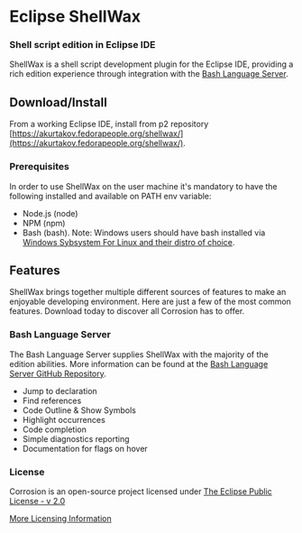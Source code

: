 # Eclipse ShellWax

### Shell script edition in Eclipse IDE

ShellWax is a shell script development plugin for the Eclipse IDE, providing a rich edition experience through integration with the [Bash Language Server](https://github.com/mads-hartmann/bash-language-server).


## Download/Install

From a working Eclipse IDE, install from p2 repository [https://akurtakov.fedorapeople.org/shellwax/](https://akurtakov.fedorapeople.org/shellwax/).

### Prerequisites
In order to use ShellWax on the user machine it's mandatory to have the following installed and available on PATH env variable:
- Node.js (node)
- NPM (npm)
- Bash (bash). Note: Windows users should have bash installed via [Windows Sybsystem For Linux and their distro of choice](https://docs.microsoft.com/en-us/windows/wsl/install-win10).


## Features

ShellWax brings together multiple different sources of features to make an enjoyable developing environment. Here are just a few of the most common features. Download today to discover all Corrosion has to offer.

### Bash Language Server
The Bash Language Server supplies ShellWax with the majority of the edition abilities. More information can be found at the [Bash Language Server GitHub Repository](https://github.com/mads-hartmann/bash-language-server).
- Jump to declaration
- Find references
- Code Outline & Show Symbols
- Highlight occurrences
- Code completion
- Simple diagnostics reporting
- Documentation for flags on hover

### License

Corrosion is an open-source project licensed under [The Eclipse Public License - v 2.0](https://www.eclipse.org/legal/epl-2.0/)

[More Licensing Information](LICENSE)
